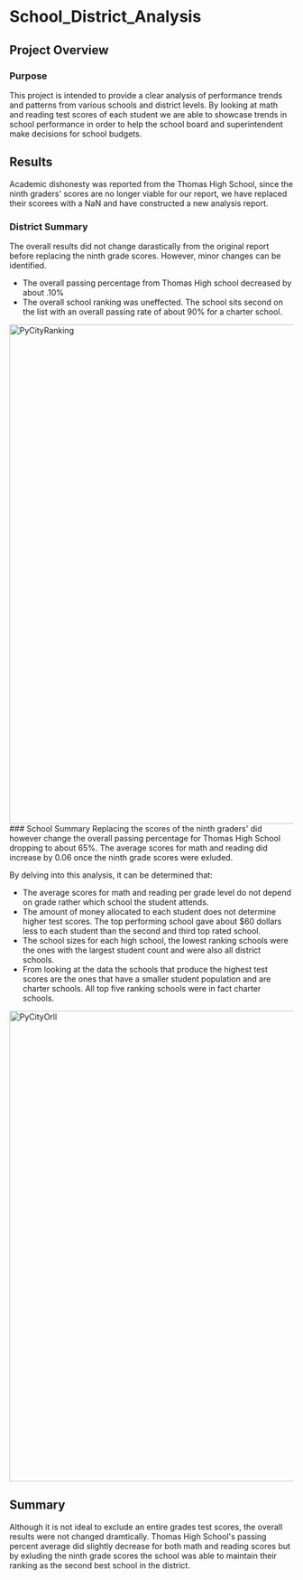 # School_District_Analysis

## Project Overview
### Purpose
This project is intended to provide a clear analysis of performance trends and patterns from various schools and district levels. By looking at math and reading test scores of each student we are able to showcase trends in school performance in order to help the school board and superintendent make decisions for school budgets.
## Results 
Academic dishonesty was reported from the Thomas High School, since the ninth graders' scores are no longer viable for our report, we have replaced their scorees with a NaN and have constructed a new analysis report. 
### District Summary
The overall results did not change darastically from the original report before replacing the ninth grade scores. However, minor changes can be identified. 
   - The overall passing percentage from Thomas High school decreased by about .10% 
   - The overall school ranking was uneffected. The school sits second on the list with an overall passing rate of about 90% for a charter school.
<img width="884" alt="PyCityRanking" src="https://user-images.githubusercontent.com/100797549/162354849-bbc2200c-1a9b-4ecd-942a-5588020b1097.png">
### School Summary
Replacing the scores of the ninth graders' did however change the overall passing percentage for Thomas High School dropping to about 65%. The average scores for math and reading did increase by 0.06 once the ninth grade scores were exluded. 

By delving into this analysis, it can be determined that:
   - The average scores for math and reading per grade level do not depend on grade rather which school the student attends. 
   - The amount of money allocated to each student does not determine higher test scores. The top performing school gave about $60 dollars less to each student than the second and third top rated school. 
   - The school sizes for each high school, the lowest ranking schools were the ones with the largest student count and were also all district schools. 
   - From looking at the data the schools that produce the highest test scores are the ones that have a smaller student population and are charter schools. All top five ranking schools were in fact charter schools. 
<img width="833" alt="PyCityOrll" src="https://user-images.githubusercontent.com/100797549/162354886-3bbf310d-096e-4630-91bd-5e39173a4071.png">

## Summary
Although it is not ideal to exclude an entire grades test scores, the overall results were not changed dramtically. Thomas High School's passing percent average did slightly decrease for both math and reading scores but by exluding the ninth grade scores the school was able to maintain their ranking as the second best school in the district. 
